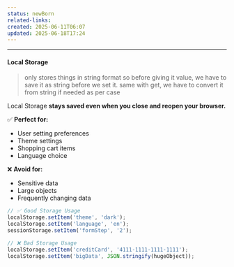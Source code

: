 ```yaml
---
status: newBorn
related-links: 
created: 2025-06-11T06:07
updated: 2025-06-18T17:24
---
```

---

#### Local Storage

> only stores things in string format so before giving it value, we have to save it as string before we set it. same with get, we have to convert it from string if needed as per case 

Local Storage **stays saved even when you close and reopen your browser.**

✅ **Perfect for:**
- User setting preferences
- Theme settings
- Shopping cart items
- Language choice

❌ **Avoid for:**
- Sensitive data
- Large objects
- Frequently changing data

``` javascript
// ✅ Good Storage Usage
localStorage.setItem('theme', 'dark');
localStorage.setItem('language', 'en');
sessionStorage.setItem('formStep', '2');

// ❌ Bad Storage Usage
localStorage.setItem('creditCard', '4111-1111-1111-1111');
localStorage.setItem('bigData', JSON.stringify(hugeObject));
```

